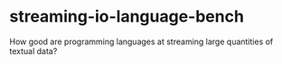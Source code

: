 streaming-io-language-bench
===========================

How good are programming languages at streaming large quantities of textual data?